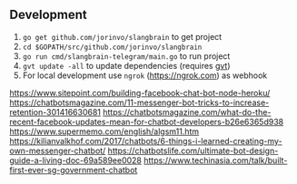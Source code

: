 ## Development

1. `go get github.com/jorinvo/slangbrain` to get project
2. `cd $GOPATH/src/github.com/jorinvo/slangbrain`
3. `go run cmd/slangbrain-telegram/main.go` to run project
4. `gvt update -all` to update dependencies (requires [gvt](https://github.com/FiloSottile/gvt))
5. For local development use `ngrok` (https://ngrok.com) as webhook


https://www.sitepoint.com/building-facebook-chat-bot-node-heroku/
https://chatbotsmagazine.com/11-messenger-bot-tricks-to-increase-retention-301416630681
https://chatbotsmagazine.com/what-do-the-recent-facebook-updates-mean-for-chatbot-developers-b26e6365d938
https://www.supermemo.com/english/algsm11.htm
https://kilianvalkhof.com/2017/chatbots/6-things-i-learned-creating-my-own-messenger-chatbot/
https://chatbotslife.com/ultimate-bot-design-guide-a-living-doc-69a589ee0028
https://www.techinasia.com/talk/built-first-ever-sg-government-chatbot

